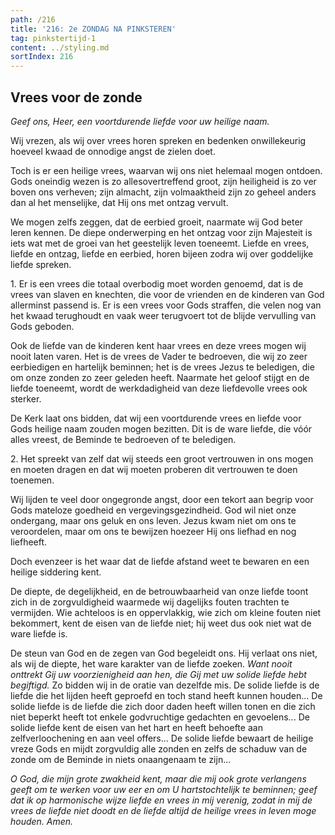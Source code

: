 ```yaml
---
path: /216
title: '216: 2e ZONDAG NA PINKSTEREN'
tag: pinkstertijd-1
content: ../styling.md
sortIndex: 216
---
```


## Vrees voor de zonde

_Geef ons, Heer, een voortdurende liefde voor uw heilige naam._

Wij vrezen, als wij over vrees horen spreken en bedenken onwillekeurig hoeveel kwaad de onnodige angst de zielen doet.

Toch is er een heilige vrees, waarvan wij ons niet helemaal mogen ontdoen. Gods oneindig wezen is zo allesovertreffend groot, zijn heiligheid is zo ver boven ons verheven; zijn almacht, zijn volmaaktheid zijn zo geheel anders dan al het menselijke, dat Hij ons met ontzag vervult.

We mogen zelfs zeggen, dat de eerbied groeit, naarmate wij God beter leren kennen. De diepe onderwerping en het ontzag voor zijn Majesteit is iets wat met de groei van het geestelijk leven toeneemt. Liefde en vrees, liefde en ontzag, liefde en eerbied, horen bijeen zodra wij over goddelijke liefde spreken.

1\. Er is een vrees die totaal overbodig moet worden genoemd, dat is de vrees van slaven en knechten, die voor de vrienden en de kinderen van God allerminst passend is. Er is een vrees voor Gods straffen, die velen nog van het kwaad terughoudt en vaak weer terugvoert tot de blijde vervulling van Gods geboden.

Ook de liefde van de kinderen kent haar vrees en deze vrees mogen wij nooit laten varen. Het is de vrees de Vader te bedroeven, die wij zo zeer eerbiedigen en hartelijk beminnen; het is de vrees Jezus te beledigen, die om onze zonden zo zeer geleden heeft. Naarmate het geloof stijgt en de liefde toeneemt, wordt de werkdadigheid van deze liefdevolle vrees ook sterker.

De Kerk laat ons bidden, dat wij een voortdurende vrees en liefde voor Gods heilige naam zouden mogen bezitten. Dit is de ware liefde, die vóór alles vreest, de Beminde te bedroeven of te beledigen.

2\. Het spreekt van zelf dat wij steeds een groot vertrouwen in ons mogen en moeten dragen en dat wij moeten proberen dit vertrouwen te doen toenemen.

Wij lijden te veel door ongegronde angst, door een tekort aan begrip voor Gods mateloze goedheid en vergevingsgezindheid. God wil niet onze ondergang, maar ons geluk en ons leven. Jezus kwam niet om ons te veroordelen, maar om ons te bewijzen hoezeer Hij ons liefhad en nog liefheeft.

Doch evenzeer is het waar dat de liefde afstand weet te bewaren en een heilige siddering kent.

De diepte, de degelijkheid, en de betrouwbaarheid van onze liefde toont zich in de zorgvuldigheid waarmede wij dagelijks fouten trachten te vermijden. Wie achteloos is en oppervlakkig, wie zich om kleine fouten niet bekommert, kent de eisen van de liefde niet; hij weet dus ook niet wat de ware liefde is.

De steun van God en de zegen van God begeleidt ons. Hij verlaat ons niet, als wij de diepte, het ware karakter van de liefde zoeken. _Want nooit onttrekt Gij uw voorzienigheid aan hen, die Gij met uw solide liefde hebt begiftigd._ Zo bidden wij in de oratie van dezelfde mis. De solide liefde is de liefde die het lijden heeft geproefd en toch stand heeft kunnen houden... De solide liefde is de liefde die zich door daden heeft willen tonen en die zich niet beperkt heeft tot enkele godvruchtige gedachten en gevoelens... De solide liefde kent de eisen van het hart en heeft behoefte aan zelfverloochening en aan veel offers... De solide liefde bewaart de heilige vreze Gods en mijdt zorgvuldig alle zonden en zelfs de schaduw van de zonde om de Beminde in niets onaangenaam te zijn...

_O God, die mijn grote zwakheid kent, maar die mij ook grote verlangens geeft om te werken voor uw eer en om U hartstochtelijk te beminnen; geef dat ik op harmonische wijze liefde en vrees in mij verenig, zodat in mij de vrees de liefde niet doodt en de liefde altijd de heilige vrees in leven moge houden. Amen._
